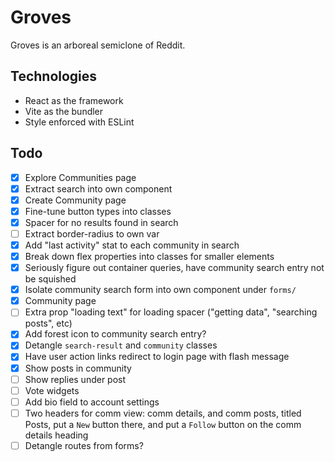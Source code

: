# Groves

Groves is an arboreal semiclone of Reddit.

## Technologies

- React as the framework
- Vite as the bundler
- Style enforced with ESLint

## Todo

- [x] Explore Communities page
- [x] Extract search into own component
- [x] Create Community page
- [x] Fine-tune button types into classes
- [x] Spacer for no results found in search
- [ ] Extract border-radius to own var
- [x] Add "last activity" stat to each community in search
- [x] Break down flex properties into classes for smaller elements
- [x] Seriously figure out container queries, have community search entry not be squished
- [x] Isolate community search form into own component under `forms/`
- [x] Community page
- [ ] Extra prop "loading text" for loading spacer ("getting data", "searching posts", etc)
- [x] Add forest icon to community search entry?
- [x] Detangle `search-result` and `community` classes
- [x] Have user action links redirect to login page with flash message
- [x] Show posts in community
- [ ] Show replies under post
- [ ] Vote widgets
- [ ] Add bio field to account settings
- [ ] Two headers for comm view: comm details, and comm posts, titled Posts, put a `New` button there, and put a `Follow` button on the comm details heading
- [ ] Detangle routes from forms?
